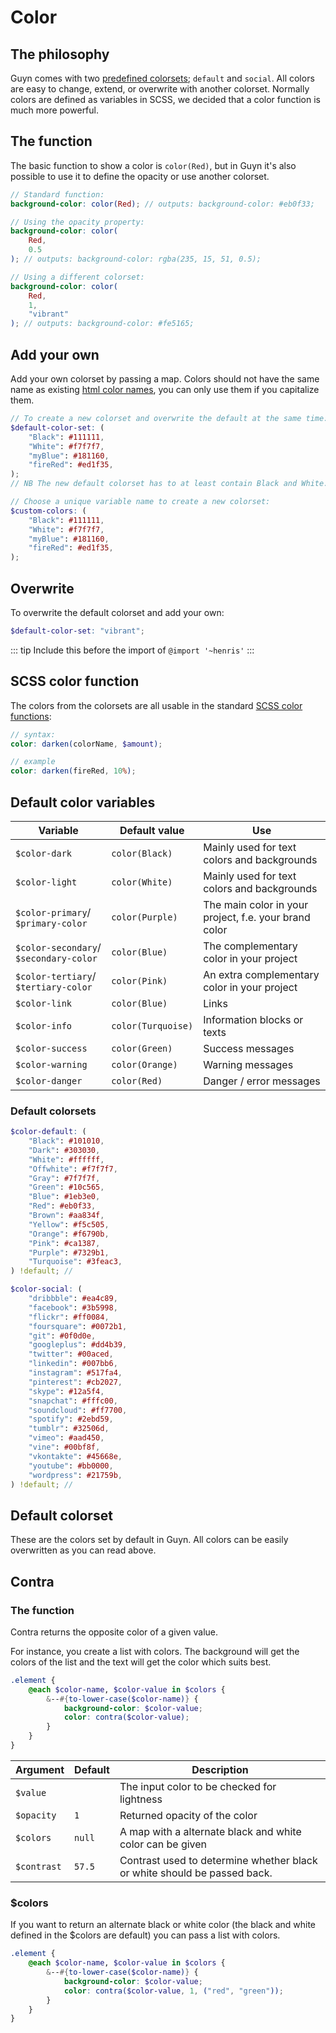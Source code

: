 # Color

## The philosophy

Guyn comes with two [predefined colorsets](#default-colorsets); `default` and `social`. All colors are easy to change, extend, or overwrite with another colorset. Normally colors are defined as variables in SCSS, we decided that a color function is much more powerful.

## The function

The basic function to show a color is `color(Red)`, but in Guyn it's also possible to use it to define the opacity or use another colorset.

```scss
// Standard function:
background-color: color(Red); // outputs: background-color: #eb0f33;

// Using the opacity property:
background-color: color(
	Red,
	0.5
); // outputs: background-color: rgba(235, 15, 51, 0.5);

// Using a different colorset:
background-color: color(
	Red,
	1,
	"vibrant"
); // outputs: background-color: #fe5165;
```

## Add your own

Add your own colorset by passing a map. Colors should not have the same name as existing [html color names](https://www.w3schools.com/colors/colors_names.asp), you can only use them if you capitalize them.

```scss
// To create a new colorset and overwrite the default at the same time:
$default-color-set: (
	"Black": #111111,
	"White": #f7f7f7,
	"myBlue": #181160,
	"fireRed": #ed1f35,
);
// NB The new default colorset has to at least contain Black and White.

// Choose a unique variable name to create a new colorset:
$custom-colors: (
	"Black": #111111,
	"White": #f7f7f7,
	"myBlue": #181160,
	"fireRed": #ed1f35,
);
```

## Overwrite

To overwrite the default colorset and add your own:

```scss
$default-color-set: "vibrant";
```

::: tip
Include this before the import of `@import '~henris'`
:::

## SCSS color function

The colors from the colorsets are all usable in the standard [SCSS color functions](http://sass-lang.com/documentation/Sass/Script/Functions.html):

```scss
// syntax:
color: darken(colorName, $amount);

// example
color: darken(fireRed, 10%);
```

## Default color variables

| Variable                               | Default value      | Use                                                   |
| -------------------------------------- | ------------------ | ----------------------------------------------------- |
| `$color-dark`                          | `color(Black)`     | Mainly used for text colors and backgrounds           |
| `$color-light`                         | `color(White)`     | Mainly used for text colors and backgrounds           |
| `$color-primary`/ `$primary-color`     | `color(Purple)`    | The main color in your project, f.e. your brand color |
| `$color-secondary`/ `$secondary-color` | `color(Blue)`      | The complementary color in your project               |
| `$color-tertiary`/ `$tertiary-color`   | `color(Pink)`      | An extra complementary color in your project          |
| `$color-link`                          | `color(Blue)`      | Links                                                 |
| `$color-info`                          | `color(Turquoise)` | Information blocks or texts                           |
| `$color-success`                       | `color(Green)`     | Success messages                                      |
| `$color-warning`                       | `color(Orange)`    | Warning messages                                      |
| `$color-danger`                        | `color(Red)`       | Danger / error messages                               |

### Default colorsets

```scss
$color-default: (
	"Black": #101010,
	"Dark": #303030,
	"White": #ffffff,
	"Offwhite": #f7f7f7,
	"Gray": #7f7f7f,
	"Green": #10c565,
	"Blue": #1eb3e0,
	"Red": #eb0f33,
	"Brown": #aa834f,
	"Yellow": #f5c505,
	"Orange": #f6790b,
	"Pink": #ca1387,
	"Purple": #7329b1,
	"Turquoise": #3feac3,
) !default; //

$color-social: (
	"dribbble": #ea4c89,
	"facebook": #3b5998,
	"flickr": #ff0084,
	"foursquare": #0072b1,
	"git": #0f0d0e,
	"googleplus": #dd4b39,
	"twitter": #00aced,
	"linkedin": #007bb6,
	"instagram": #517fa4,
	"pinterest": #cb2027,
	"skype": #12a5f4,
	"snapchat": #fffc00,
	"soundcloud": #ff7700,
	"spotify": #2ebd59,
	"tumblr": #32506d,
	"vimeo": #aad450,
	"vine": #00bf8f,
	"vkontakte": #45668e,
	"youtube": #bb0000,
	"wordpress": #21759b,
) !default; //
```

## Default colorset

These are the colors set by default in Guyn. All colors can be easily overwritten as you can read above.

## Contra

### The function

Contra returns the opposite color of a given value.

For instance, you create a list with colors. The background will get the colors of the list and
the text will get the color which suits best.

```scss
.element {
	@each $color-name, $color-value in $colors {
		&--#{to-lower-case($color-name)} {
			background-color: $color-value;
			color: contra($color-value);
		}
	}
}
```

| Argument    | Default | Description                                                              |
| ----------- | ------- | ------------------------------------------------------------------------ |
| `$value`    |         | The input color to be checked for lightness                              |
| `$opacity`  | `1`     | Returned opacity of the color                                            |
| `$colors`   | `null`  | A map with a alternate black and white color can be given                |
| `$contrast` | `57.5`  | Contrast used to determine whether black or white should be passed back. |

### \$colors

If you want to return an alternate black or white color (the black and white defined in the \$colors are default) you can pass a list with colors.

```scss
.element {
	@each $color-name, $color-value in $colors {
		&--#{to-lower-case($color-name)} {
			background-color: $color-value;
			color: contra($color-value, 1, ("red", "green"));
		}
	}
}
```
